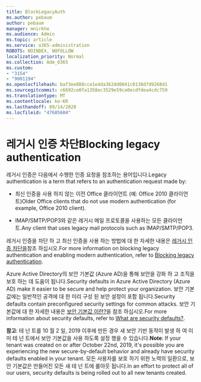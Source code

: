 ```yaml
---
title: BlockLegacyAuth
ms.author: pebaum
author: pebaum
manager: mnirkhe
ms.audience: Admin
ms.topic: article
ms.service: o365-administration
ROBOTS: NOINDEX, NOFOLLOW
localization_priority: Normal
ms.collection: Adm_O365
ms.custom:
- "3154"
- "9001194"
ms.openlocfilehash: baf3ee808cce1e4da362dd0841c0138d7d9268d1
ms.sourcegitcommit: c6692ce0fa1358ec3529e59ca0ecdfdea4cdc759
ms.translationtype: MT
ms.contentlocale: ko-KR
ms.lasthandoff: 09/14/2020
ms.locfileid: "47685604"
---
```

# <a name="blocking-legacy-authentication"></a><span data-ttu-id="6166c-102">레거시 인증 차단</span><span class="sxs-lookup"><span data-stu-id="6166c-102">Blocking legacy authentication</span></span>

<span data-ttu-id="6166c-103">레거시 인증은 다음에서 수행한 인증 요청을 참조하는 용어입니다.</span><span class="sxs-lookup"><span data-stu-id="6166c-103">Legacy authentication is a term that refers to an authentication request made by:</span></span>

- <span data-ttu-id="6166c-104">최신 인증을 사용 하지 않는 이전 Office 클라이언트 (예: Office 2010 클라이언트)</span><span class="sxs-lookup"><span data-stu-id="6166c-104">Older Office clients that do not use modern authentication (for example, Office 2010 client).</span></span>

- <span data-ttu-id="6166c-105">IMAP/SMTP/POP3와 같은 레거시 메일 프로토콜을 사용하는 모든 클라이언트.</span><span class="sxs-lookup"><span data-stu-id="6166c-105">Any client that uses legacy mail protocols such as IMAP/SMTP/POP3.</span></span>

<span data-ttu-id="6166c-106">레거시 인증을 차단 하 고 최신 인증을 사용 하는 방법에 대 한 자세한 내용은 [레거시 인증 차단을](https://docs.microsoft.com/azure/active-directory/conditional-access/concept-conditional-access-block-legacy-authentication)참조 하십시오.</span><span class="sxs-lookup"><span data-stu-id="6166c-106">For more information on blocking legacy authentication and enabling modern authentication, refer to [Blocking legacy authentication](https://docs.microsoft.com/azure/active-directory/conditional-access/concept-conditional-access-block-legacy-authentication).</span></span>

<span data-ttu-id="6166c-107">Azure Active Directory의 보안 기본값 (Azure AD)을 통해 보안을 강화 하 고 조직을 보호 하는 데 도움이 됩니다.</span><span class="sxs-lookup"><span data-stu-id="6166c-107">Security defaults in Azure Active Directory (Azure AD) make it easier to be secure and help protect your organization.</span></span> <span data-ttu-id="6166c-108">보안 기본값에는 일반적인 공격에 대 한 미리 구성 된 보안 설정이 포함 됩니다.</span><span class="sxs-lookup"><span data-stu-id="6166c-108">Security defaults contain preconfigured security settings for common attacks.</span></span>
<span data-ttu-id="6166c-109">보안 기본값에 대 한 자세한 내용은 [보안 기본값 이란?](https://docs.microsoft.com/azure/active-directory/fundamentals/concept-fundamentals-security-defaults)을 참조 하십시오.</span><span class="sxs-lookup"><span data-stu-id="6166c-109">For more information about security defaults, refer to [What are security defaults?](https://docs.microsoft.com/azure/active-directory/fundamentals/concept-fundamentals-security-defaults).</span></span> 

<span data-ttu-id="6166c-110">**참고**: 테 넌 트를 10 월 2 일, 2019 이후에 만든 경우 새 보안 기반 동작이 발생 하 여 이미 테 넌 트에서 보안 기본값을 사용 하도록 설정 했을 수 있습니다.</span><span class="sxs-lookup"><span data-stu-id="6166c-110">**Note**:  If your tenant was created on or after October 22nd, 2019, it's possible you are experiencing the new secure-by-default behavior and already have security defaults enabled in your tenant.</span></span>  <span data-ttu-id="6166c-111">모든 사용자를 보호 하기 위한 노력의 일환으로, 보안 기본값은 만들어진 모든 새 테 넌 트에 롤아웃 됩니다.</span><span class="sxs-lookup"><span data-stu-id="6166c-111">In an effort to protect all of our users, security defaults is being rolled out to all new tenants created.</span></span>
